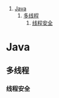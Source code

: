 <!-- MarkdownTOC -->

1. [Java](#java)
    1. [多线程](#%E5%A4%9A%E7%BA%BF%E7%A8%8B)
        1. [线程安全](#%E7%BA%BF%E7%A8%8B%E5%AE%89%E5%85%A8)

<!-- /MarkdownTOC -->

# Java
## 多线程
### 线程安全
